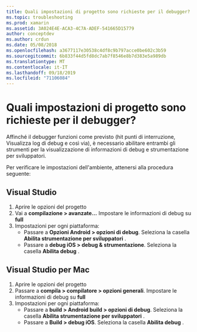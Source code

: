 ```yaml
---
title: Quali impostazioni di progetto sono richieste per il debugger?
ms.topic: troubleshooting
ms.prod: xamarin
ms.assetid: 3A024E4E-ACA3-4C7A-ADEF-541665D15779
author: conceptdev
ms.author: crdun
ms.date: 05/08/2018
ms.openlocfilehash: a3677117e30538c4df8c9b797acce0be602c3b59
ms.sourcegitcommit: 6b833f44d5fd8dc7ab7f8546e8b7d383e5a989db
ms.translationtype: MT
ms.contentlocale: it-IT
ms.lasthandoff: 09/18/2019
ms.locfileid: "71106084"
---
```

# <a name="what-project-settings-are-required-for-the-debugger"></a>Quali impostazioni di progetto sono richieste per il debugger?

Affinché il debugger funzioni come previsto (hit punti di interruzione, Visualizza log di debug e così via), è necessario abilitare entrambi gli strumenti per la visualizzazione di informazioni di debug e strumentazione per sviluppatori.

Per verificare le impostazioni dell'ambiente, attenersi alla procedura seguente:

## <a name="visual-studio"></a>Visual Studio

1. Aprire le opzioni del progetto
2. Vai a **compilazione > avanzate...** Impostare le informazioni di debug su **full**
3. Impostazioni per ogni piattaforma:
   - Passare a **Opzioni Android > opzioni di debug**. Seleziona la casella **Abilita strumentazione per sviluppatori** .
   - Passare a **debug iOS > debug & strumentazione**. Seleziona la casella **Abilita debug** .

## <a name="visual-studio-for-mac"></a>Visual Studio per Mac

1. Aprire le opzioni del progetto
2. Passare a **compila > compilatore > opzioni generali**. Impostare le informazioni di debug su **full**
3. Impostazioni per ogni piattaforma:
    - Passare a **build > Android build > opzioni di debug**. Seleziona la casella **Abilita strumentazione per sviluppatori** .
    - Passare a **Build > debug iOS**. Seleziona la casella **Abilita debug** .
